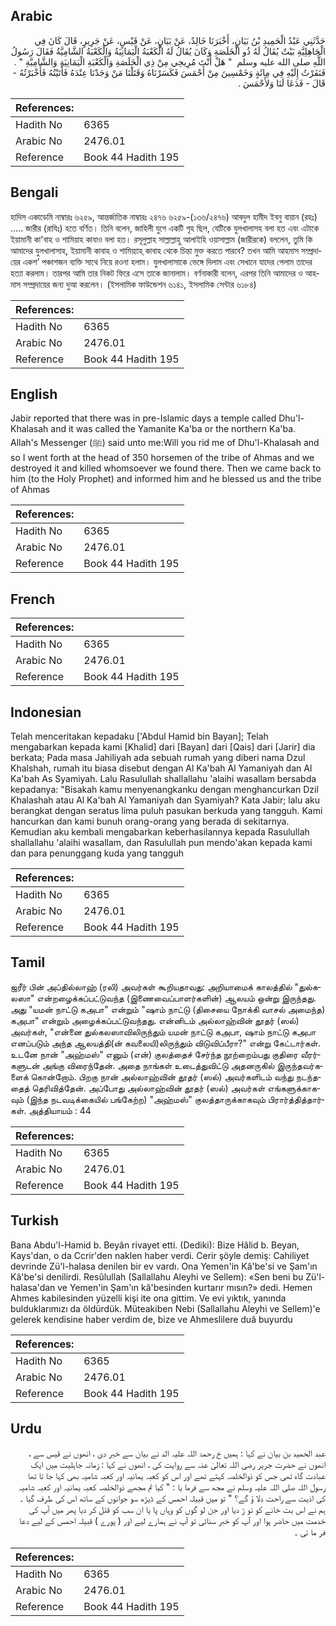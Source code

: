 ## Arabic


<div dir="rtl" lang="ar" style={{fontSize:'larger',backgroundColor:'#f8f9fa',padding:20}}>
حَدَّثَنِي عَبْدُ الْحَمِيدِ بْنُ بَيَانٍ، أَخْبَرَنَا خَالِدٌ، عَنْ بَيَانٍ، عَنْ قَيْسٍ، عَنْ جَرِيرٍ، قَالَ كَانَ فِي الْجَاهِلِيَّةِ بَيْتٌ يُقَالُ لَهُ ذُو الْخَلَصَةِ وَكَانَ يُقَالُ لَهُ الْكَعْبَةُ الْيَمَانِيَةُ وَالْكَعْبَةُ الشَّامِيَّةُ فَقَالَ رَسُولُ اللَّهِ صلى الله عليه وسلم ‏ "‏ هَلْ أَنْتَ مُرِيحِي مِنْ ذِي الْخَلَصَةِ وَالْكَعْبَةِ الْيَمَانِيَةِ وَالشَّامِيَّةِ ‏"‏ ‏.‏ فَنَفَرْتُ إِلَيْهِ فِي مِائَةٍ وَخَمْسِينَ مِنْ أَحْمَسَ فَكَسَرْنَاهُ وَقَتَلْنَا مَنْ وَجَدْنَا عِنْدَهُ فَأَتَيْتُهُ فَأَخْبَرْتُهُ - قَالَ - فَدَعَا لَنَا وَلأَحْمَسَ ‏.‏
</div>
<div style={{backgroundColor:'#f8f9fa',padding:20, marginBottom: 10}}><table> <thead> <tr> <th>References:</th> <th></th> </tr> </thead> <tbody><tr><td>Hadith No</td><td>6365</td></tr><tr><td>Arabic No</td><td>2476.01</td></tr><tr><td>Reference</td><td>Book 44 Hadith 195</td></tr></tbody></table></div>

## Bengali


<div dir="ltr" lang="bn" style={{fontSize:'larger',backgroundColor:'#f8f9fa',padding:20}}>
হাদিস একাডেমি নাম্বারঃ ৬২৫৯, আন্তর্জাতিক নাম্বারঃ ২৪৭৬ ৬২৫৯-(১৩৬/২৪৭৬) আবদুল হামীদ ইবনু বায়ান (রহঃ) ..... জারীর (রাযিঃ) হতে বর্ণিত। তিনি বলেন, জাহিলী যুগে একটি গৃহ ছিল, যেটিকে যুলখালাসহ বলা হত এবং এটাকে ইয়ামানী কা'বাহ ও শামিয়াহ কাবাও বলা হত। রসূলুল্লাহ সাল্লাল্লাহু আলাইহি ওয়াসাল্লাম (জারীরকে) বললেন, তুমি কি আমাদের যুলখালাসাহ, ইয়ামানী কাবাহ ও শামিয়্যাহ্ কাবাহ থেকে চিন্তা মুক্ত করতে পারবে? তখন আমি আহমাস সম্প্রদায়ের একশ’ পঞ্চাশজন ব্যক্তি সাথে নিয়ে রওনা হলাম। যুলখালাসাকে ভেঙ্গে দিলাম এবং সেখানে যাদের পেলাম তাদের হত্যা করলাম। তারপর আমি তার নিকট ফিরে এসে তাকে জানালাম। বর্ণনাকারী বলেন, এরপর তিনি আমাদের ও আহমাস সম্প্রদায়ের জন্য দুআ করলেন। (ইসলামিক ফাউন্ডেশন ৬১৪১, ইসলামিক সেন্টার ৬১৮৪)
</div>
<div style={{backgroundColor:'#f8f9fa',padding:20, marginBottom: 10}}><table> <thead> <tr> <th>References:</th> <th></th> </tr> </thead> <tbody><tr><td>Hadith No</td><td>6365</td></tr><tr><td>Arabic No</td><td>2476.01</td></tr><tr><td>Reference</td><td>Book 44 Hadith 195</td></tr></tbody></table></div>

## English


<div dir="ltr" lang="en" style={{fontSize:'larger',backgroundColor:'#f8f9fa',padding:20}}>
Jabir reported that there was in pre-Islamic days a temple called Dhu'l- Khalasah and it was called the Yamanite Ka'ba or the northern Ka'ba. Allah's Messenger (ﷺ) said unto me:Will you rid me of Dhu'l-Khalasah and so I went forth at the head of 350 horsemen of the tribe of Ahmas and we destroyed it and killed whomsoever we found there. Then we came back to him (to the Holy Prophet) and informed him and he blessed us and the tribe of Ahmas
</div>
<div style={{backgroundColor:'#f8f9fa',padding:20, marginBottom: 10}}><table> <thead> <tr> <th>References:</th> <th></th> </tr> </thead> <tbody><tr><td>Hadith No</td><td>6365</td></tr><tr><td>Arabic No</td><td>2476.01</td></tr><tr><td>Reference</td><td>Book 44 Hadith 195</td></tr></tbody></table></div>

## French


<div dir="ltr" lang="fr" style={{fontSize:'larger',backgroundColor:'#f8f9fa',padding:20}}>

</div>
<div style={{backgroundColor:'#f8f9fa',padding:20, marginBottom: 10}}><table> <thead> <tr> <th>References:</th> <th></th> </tr> </thead> <tbody><tr><td>Hadith No</td><td>6365</td></tr><tr><td>Arabic No</td><td>2476.01</td></tr><tr><td>Reference</td><td>Book 44 Hadith 195</td></tr></tbody></table></div>

## Indonesian


<div dir="ltr" lang="id" style={{fontSize:'larger',backgroundColor:'#f8f9fa',padding:20}}>
Telah menceritakan kepadaku ['Abdul Hamid bin Bayan]; Telah mengabarkan kepada kami [Khalid] dari [Bayan] dari [Qais] dari [Jarir] dia berkata; Pada masa Jahiliyah ada sebuah rumah yang diberi nama Dzul Khalshah, rumah itu biasa disebut dengan Al Ka'bah Al Yamaniyah dan Al Ka'bah As Syamiyah. Lalu Rasulullah shallallahu 'alaihi wasallam bersabda kepadanya: "Bisakah kamu menyenangkanku dengan menghancurkan Dzil Khalashah atau Al Ka'bah Al Yamaniyah dan Syamiyah? Kata Jabir; lalu aku berangkat dengan seratus lima puluh pasukan berkuda yang tangguh. Kami hancurkan dan kami bunuh orang-orang yang berada di sekitarnya. Kemudian aku kembali mengabarkan keberhasilannya kepada Rasulullah shallallahu 'alaihi wasallam, dan Rasulullah pun mendo'akan kepada kami dan para penunggang kuda yang tangguh
</div>
<div style={{backgroundColor:'#f8f9fa',padding:20, marginBottom: 10}}><table> <thead> <tr> <th>References:</th> <th></th> </tr> </thead> <tbody><tr><td>Hadith No</td><td>6365</td></tr><tr><td>Arabic No</td><td>2476.01</td></tr><tr><td>Reference</td><td>Book 44 Hadith 195</td></tr></tbody></table></div>

## Tamil


<div dir="ltr" lang="ta" style={{fontSize:'larger',backgroundColor:'#f8f9fa',padding:20}}>
ஜரீர் பின் அப்தில்லாஹ் (ரலி) அவர்கள் கூறியதாவது: அறியாமைக் காலத்தில் "துல்கலஸா" என்றழைக்கப்பட்டுவந்த (இணைவைப்பாளர்களின்) ஆலயம் ஒன்று இருந்தது. அது "யமன் நாட்டு கஅபா" என்றும் "ஷாம் நாட்டு (திசையை நோக்கி வாசல் அமைந்த) கஅபா" என்றும் அழைக்கப்பட்டுவந்தது. என்னிடம் அல்லாஹ்வின் தூதர் (ஸல்) அவர்கள், "என்னை துல்கலஸாவிலிருந்தும் யமன் நாட்டு கஅபா, ஷாம் நாட்டு கஅபா எனப்படும் அந்த ஆலயத்தி(ன் கவலையி)லிருந்தும் விடுவிப்பீரா?" என்று கேட்டார்கள். உடனே நான் "அஹ்மஸ்" எனும் (என்) குலத்தைச் சேர்ந்த நூற்றைம்பது குதிரை வீரர்களுடன் அங்கு விரைந்தேன். அதை நாங்கள் உடைத்துவிட்டு அதனருகில் இருந்தவர்களைக் கொன்றோம். பிறகு நான் அல்லாஹ்வின் தூதர் (ஸல்) அவர்களிடம் வந்து நடந்ததைத் தெரிவித்தேன். அப்போது அல்லாஹ்வின் தூதர் (ஸல்) அவர்கள் எங்களுக்காகவும் (இந்த நடவடிக்கையில் பங்கேற்ற) "அஹ்மஸ்" குலத்தாருக்காகவும் பிரார்த்தித்தார்கள். அத்தியாயம் : 44
</div>
<div style={{backgroundColor:'#f8f9fa',padding:20, marginBottom: 10}}><table> <thead> <tr> <th>References:</th> <th></th> </tr> </thead> <tbody><tr><td>Hadith No</td><td>6365</td></tr><tr><td>Arabic No</td><td>2476.01</td></tr><tr><td>Reference</td><td>Book 44 Hadith 195</td></tr></tbody></table></div>

## Turkish


<div dir="ltr" lang="tr" style={{fontSize:'larger',backgroundColor:'#f8f9fa',padding:20}}>
Bana Abdu'l-Hamid b. Beyân rivayet etti. (Dediki): Bize Hâlid b. Beyan, Kays'dan, o da Ccrir'den naklen haber verdi. Cerir şöyle demiş: Cahiliyet devrinde Zü'l-halasa denilen bir ev vardı. Ona Yemen'in Kâ'be'si ve Şam'ın Kâ'be'si denilirdi. Resûlullah (Sallallahu Aleyhi ve Sellem): «Sen beni bu Zü'l-halasa'dan ve Yemen'in Şam'ın kâ'besinden kurtarır mısın?» dedi. Hemen Ahmes kabilesinden yüzelli kişi ite ona gittim. Ve evi yıktık, yanında bulduklarımızı da öldürdük. Müteakiben Nebi (Sallallahu Aleyhi ve Sellem)'e gelerek kendisine haber verdim de, bize ve Ahmeslilere duâ buyurdu
</div>
<div style={{backgroundColor:'#f8f9fa',padding:20, marginBottom: 10}}><table> <thead> <tr> <th>References:</th> <th></th> </tr> </thead> <tbody><tr><td>Hadith No</td><td>6365</td></tr><tr><td>Arabic No</td><td>2476.01</td></tr><tr><td>Reference</td><td>Book 44 Hadith 195</td></tr></tbody></table></div>

## Urdu


<div dir="rtl" lang="ur" style={{fontSize:'larger',backgroundColor:'#f8f9fa',padding:20}}>
عبد الحمید بن بیان نے کہا : ہمیں خ رحمۃ اللہ علیہ الد نے بیان سے خبر دی ، انھوں نے قیس سے ، انھوں نے حضرت جریر رضی اللہ تعالیٰ عنہ سے روایت کی ، انھوں نے کہا : زمانہ جاہلیت میں ایک عبادت گاہ تھی جس کو ذوالخلصہ کہتے تھے اور اس کو کعبہ یمانیہ اور کعبہ شامیہ بھی کہا جا تا تھا رسول اللہ صلی اللہ علیہ وسلم نے مجھ سے فرما یا : " کیا تم مجھے ذوالخلصہ کعبہ یمانیہ اور کعبہ شامیہ کی اذیت سے راحت دلا ؤ گے؟ " تو میں قبیلہ احمس کے ڈیڑھ سو جوانوں کے ساتھ اس کی طرف گیا ۔ ہم نے اس بت خانے کو تو ڑ دیا اور جن لو گوں کو وہاں پا یا ان سب کو قتل کر دیا پھر میں آپ کی خدمت میں حاضر ہوا اور آپ کو خبر سنائی تو آپ نے ہمارے لیے اور ( پورے ) قبیلہ احمس کے لیے دعا فر ما ئی ۔
</div>
<div style={{backgroundColor:'#f8f9fa',padding:20, marginBottom: 10}}><table> <thead> <tr> <th>References:</th> <th></th> </tr> </thead> <tbody><tr><td>Hadith No</td><td>6365</td></tr><tr><td>Arabic No</td><td>2476.01</td></tr><tr><td>Reference</td><td>Book 44 Hadith 195</td></tr></tbody></table></div>